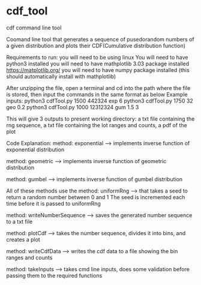 # cdf_tool
cdf command line tool


Coomand line tool that generates a sequence of pusedorandom numbers of a given distribution and plots their CDF(Cumulative distribution function)

Requirements to run:
you will need to be using linux
You will need to have python3 installed
you will need to have mathplotlib 3.03 package installed https://matplotlib.org/
you will need to have numpy package installed (this should automatically install with mathplotlib)

After unzipping the file, open a terminal and cd into the path where the file is stored, then input the commands in the same format as below
Example inputs:
python3 cdfTool.py 1500 442324 exp 6
python3 cdfTool.py 1750 32 geo 0.2
python3 cdfTool.py 1000 12312324 gum 1.5 3

This will give 3 outputs to present working directory: 
a txt file containing the rng sequence, 
a txt file containing the lot ranges and counts, 
a pdf of the plot


Code Explanation:
method: exponential --> implements inverse function of exponential distribution

method: geometric --> implements inverse function of geometric distribution

method: gumbel --> implements inverse function of gumbel distribution

All of these methods use the method: uniformRng --> that takes a seed to return a random number between 0 and 1
The seed is incremented each time before it is passed to uniformRng

method: writeNumberSequence --> saves the generated number sequence to a txt file

method: plotCdf --> takes the number sequence, divides it into bins, and creates a plot

method: writeCdfData --> writes the cdf data to a file showing the bin ranges and counts

method: takeInputs --> takes cmd line inputs, does some validation before passing them to the required functions

